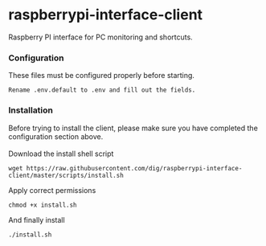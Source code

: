 # raspberrypi-interface-client
Raspberry PI interface for PC monitoring and shortcuts.

### Configuration
These files must be configured properly before starting.
```
Rename .env.default to .env and fill out the fields.
```

### Installation
Before trying to install the client, please make sure you have completed the configuration section above.
<br/><br/>
Download the install shell script
```
wget https://raw.githubusercontent.com/dig/raspberrypi-interface-client/master/scripts/install.sh
```

Apply correct permissions
```
chmod +x install.sh
```

And finally install
```
./install.sh
```
